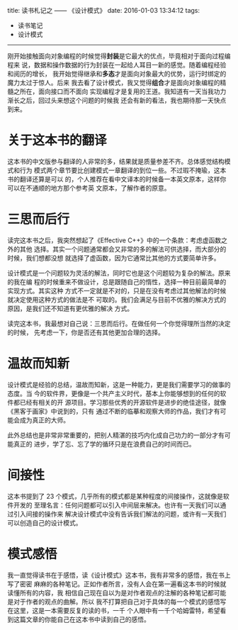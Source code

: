title: 读书札记之 —— 《设计模式》
date: 2016-01-03 13:34:12
tags:
 - 读书笔记
 - 设计模式
---

刚开始接触面向对象编程的时候觉得**封装**是它最大的优点，毕竟相对于面向过程编程来
说，数据和操作数据的行为封装在一起给人耳目一新的感觉。随着编程经验和阅历的增长，
我开始觉得继承和**多态**才是面向对象最大的优势，运行时绑定的魔力太过于惊人。后来
我去看了设计模式，我又觉得**组合**才是面向对象编程的精髓之所在，面向接口而不面向
实现编程才是复用的王道。我知道有一天当我功力渐长之后，回过头来想这个问题的时候我
还会有新的看法，我也期待那一天快点到来。

<!--more-->

# 关于这本书的翻译

这本书的中文版参与翻译的人非常的多，结果就是质量参差不齐。总体感觉结构模式和行为
模式两个章节要比创建模式一章翻译的到位一些。不过瑕不掩瑜，这本书的翻译还算是可以
的，个人推荐在看中文译本的时候备一本英文原本，这样你可以在不通顺的地方那个参考英
文原本，了解作者的原意。

# 三思而后行

读完这本书之后，我突然想起了《Effective C++》中的一个条款：考虑虚函数之外的其他
选择。其实一个问题通常都会又非常的多的解法可供选择，而大部分的时候，我们想都没想
就选择了虚函数，因为它通常比其他的方式要简单许多。

设计模式是一个问题较为灵活的解法，同时它也是这个问题较为复杂的解法。原来的我在编
程的时候重来不做设计，总是跟随自己的惰性，选择一种目前最简单的实现方式。其实这种
方式不一定就是不对的，只是在没有考虑过其他解法的时候就决定使用这种方式的做法是不
可取的。我们会满足与目前不优雅的解决方式的原因，是我们还不知道有更优雅的解决
方式。

读完这本书，我最想对自己说：三思而后行。在做任何一个你觉得理所当然的决定的时候，
先考虑一下，你是否还有其他更加合理的选择。

# 温故而知新

设计模式是经验的总结，温故而知新，这是一种能力，更是我们需要学习的做事的态度。当
今的软件界，更像是一个共产主义时代，基本上你能够想到的任何的软件都已经有相关的开
源项目。学习那些优秀的开源软件是进步的绝佳途径，就像《黑客于画家》中说到的，只有
通过不断的临摹和观察大师的作品，我们才有可能会成为真正的大师。

此外总结也是非常非常重要的，把别人精湛的技巧内化成自己功力的一部分才有可能真正的
进步，学了忘、忘了学的循环只是在浪费自己的时间而已。

# 间接性

这本书提到了 23 个模式，几乎所有的模式都是某种程度的间接操作，这就像是软件开发的
至理名言：任何问题都可以引入中间层来解决。也许有一天我们可以通过引入间接的操作来
解决设计模式中没有告诉我们解法的问题，或许有一天我们可以创造自己的设计模式。

# 模式感悟

我一直觉得读书在于感悟，读《设计模式》这本书，我有非常多的感悟，我在书上写了密密
麻麻的各种笔记。正如作者所言，没有人会在第一遍看这本书的时候就读懂所有的内容，我
相信自己现在自以为是对作者观点的注解的各种笔记都可能是对于作者的观点的曲解。所以
我不打算把自己对于具体的每一个模式的感悟写在这里，这是一本需要反复的读的书，一千
个人眼中有一千个哈姆雷特，希望看到这篇文章的你能自己在这本书中读到自己的感悟。
